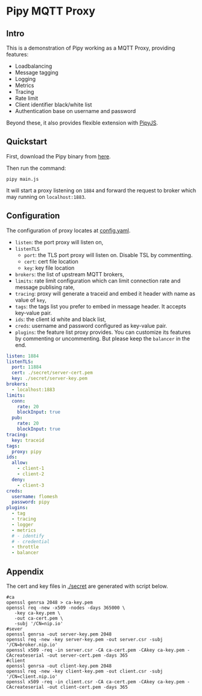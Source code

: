 # Pipy MQTT Proxy

## Intro

This is a demonstration of Pipy working as a MQTT Proxy, providing features:

- Loadbalancing
- Message tagging
- Logging
- Metrics
- Tracing
- Rate limit
- Client identifier black/white list
- Authentication base on username and password

Beyond these, it also provides flexible extension with [PipyJS](https://flomesh.io/pipy/docs/en/reference/pjs).

## Quickstart

First, download the Pipy binary from [here](https://flomesh.io/pipy/download).

Then run the command:

```shell
pipy main.js
```

It will start a proxy listening on `1884` and forward the request to broker which may running on `localhost:1883`.

## Configuration

The configuration of proxy locates at [config.yaml](./config.yaml).

- `listen`: the port proxy will listen on,
- `listenTLS`
  - `port`: the TLS port proxy will listen on. Disable TSL by commentting.
  - `cert`: cert file location
  - `key`: key file location
- `brokers`: the list of upstream MQTT brokers,
- `limits`: rate limit configuration which can limit connection rate and message publising rate,
- `tracing`: proxy will generate a traceid and embed it header with name as value of `key`,
- `tags`: the tags list you prefer to embed in message header. It accepts key-value pair.
- `ids`: the client id white and black list,
- `creds`: username and password configured as key-value pair.
- `plugins`: the feature list proxy provides. You can customize its features by commenting or uncommenting.
 But please keep the `balancer` in the end.

```yaml
listen: 1884
listenTLS: 
  port: 11884
  cert: ./secret/server-cert.pem
  key: ./secret/server-key.pem
brokers:
  - localhost:1883
limits:
  conn:
    rate: 20
    blockInput: true
  pub:
    rate: 20
    blockInput: true
tracing:
  key: traceid
tags:
  proxy: pipy
ids:
  allow:
    - client-1
    - client-2
  deny:
    - client-3
creds:
  username: flomesh
  password: pipy  
plugins:
  - tag
  - tracing
  - logger
  - metrics
  # - identify
  # - credential
  - throttle
  - balancer
```

## Appendix

The cert and key files in [./secret](./secret) are generated with script below.

```shell
#ca
openssl genrsa 2048 > ca-key.pem
openssl req -new -x509 -nodes -days 365000 \
   -key ca-key.pem \
   -out ca-cert.pem \
   -subj '/CN=nip.io'
#sever
openssl genrsa -out server-key.pem 2048
openssl req -new -key server-key.pem -out server.csr -subj '/CN=broker.nip.io'
openssl x509 -req -in server.csr -CA ca-cert.pem -CAkey ca-key.pem -CAcreateserial -out server-cert.pem -days 365
#client
openssl genrsa -out client-key.pem 2048
openssl req -new -key client-key.pem -out client.csr -subj '/CN=client.nip.io'
openssl x509 -req -in client.csr -CA ca-cert.pem -CAkey ca-key.pem -CAcreateserial -out client-cert.pem -days 365
```
